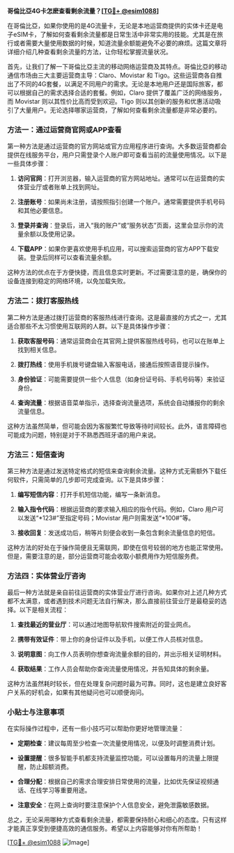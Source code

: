 **哥倫比亞4G卡怎麽查看剩余流量？[[TG💪+ @esim1088](https://t.me/s/esim1088)]**

在哥倫比亞，如果你使用的是4G流量卡，无论是本地运营商提供的实体卡还是电子eSIM卡，了解如何查看剩余流量都是日常生活中非常实用的技能。尤其是在旅行或者需要大量使用数据的时候，知道流量余额能避免不必要的麻烦。这篇文章将详细介绍几种查看剩余流量的方法，让你轻松掌握流量状况。

首先，让我们了解一下哥倫比亞主流的移动网络运营商及其特点。哥倫比亞的移动通信市场由三大主要运营商主导：Claro、Movistar 和 Tigo。这些运营商各自推出了不同的4G套餐，以满足不同用户的需求。无论是本地用户还是国际旅客，都可以根据自己的需求选择合适的套餐。例如，Claro 提供了覆盖广泛的网络服务，而 Movistar 则以其性价比高而受到欢迎。Tigo 则以其创新的服务和优惠活动吸引了大量用户。无论选择哪家运营商，了解如何查看剩余流量都是非常必要的。

### 方法一：通过运营商官网或APP查看

第一种方法是通过运营商的官方网站或官方应用程序进行查询。大多数运营商都会提供在线服务平台，用户只需登录个人账户即可查看当前的流量使用情况。以下是一些具体步骤：

1. **访问官网**：打开浏览器，输入运营商的官方网站地址。通常可以在运营商的实体营业厅或者账单上找到网址。
   
2. **注册账号**：如果尚未注册，请按照指引创建一个账户。通常需要提供手机号码和其他必要信息。

3. **登录并查询**：登录后，进入“我的账户”或“服务状态”页面，这里会显示你的流量余额以及使用记录。

4. **下载APP**：如果你更喜欢使用手机应用，可以搜索运营商的官方APP下载安装。登录后同样可以查看流量余额。

这种方法的优点在于方便快捷，而且信息实时更新。不过需要注意的是，确保你的设备连接到稳定的网络环境，以免加载失败。

### 方法二：拨打客服热线

第二种方法是通过拨打运营商的客服热线进行查询。这是最直接的方式之一，尤其适合那些不太习惯使用互联网的人群。以下是具体操作步骤：

1. **获取客服号码**：通常运营商会在其官网上提供客服热线号码，也可以在账单上找到相关信息。

2. **拨打热线**：使用手机拨号键盘输入客服电话，接通后按照语音提示操作。

3. **身份验证**：可能需要提供一些个人信息（如身份证号码、手机号码等）来验证身份。

4. **查询流量**：根据语音菜单指示，选择查询流量选项，系统会自动播报你的剩余流量信息。

这种方法虽然简单，但可能会因为客服繁忙导致等待时间较长。此外，语言障碍也可能成为问题，特别是对于不熟悉西班牙语的用户来说。

### 方法三：短信查询

第三种方法是通过发送特定格式的短信来查询剩余流量。这种方式无需额外下载任何软件，只需简单的几步即可完成查询。以下是具体步骤：

1. **编写短信内容**：打开手机短信功能，编写一条新消息。

2. **输入指令代码**：根据运营商的要求输入相应的指令代码。例如，Claro 用户可以发送“*123#”至指定号码；Movistar 用户则需发送“*100#”等。

3. **接收回复**：发送成功后，稍等片刻便会收到一条包含剩余流量信息的短信。

这种方法的好处在于操作简便且无需联网，即使在信号较弱的地方也能正常使用。但是，需要注意的是，部分运营商可能会收取小额费用作为短信服务费。

### 方法四：实体营业厅咨询

最后一种方法就是亲自前往运营商的实体营业厅进行咨询。如果你对上述几种方式都不太满意，或者遇到技术问题无法自行解决，那么直接前往营业厅是最稳妥的选择。以下是相关流程：

1. **查找最近的营业厅**：可以通过地图导航软件搜索附近的营业网点。

2. **携带有效证件**：带上你的身份证件以及手机，以便工作人员核对信息。

3. **说明意图**：向工作人员表明你想查询流量余额的目的，并出示相关证明材料。

4. **获取结果**：工作人员会帮助你查询流量使用情况，并告知具体的剩余量。

这种方法虽然耗时较长，但在处理复杂问题时最为可靠。同时，这也是建立良好客户关系的好机会，如果有其他疑问也可以顺便询问。

### 小贴士与注意事项

在实际操作过程中，还有一些小技巧可以帮助你更好地管理流量：

- **定期检查**：建议每周至少检查一次流量使用情况，以便及时调整消费计划。
  
- **设置提醒**：很多智能手机都支持流量监控功能，可以设置每月的流量上限提醒，防止超额消费。

- **合理分配**：根据自己的需求合理安排日常使用的流量，比如优先保证视频通话、在线学习等重要用途。

- **注意安全**：在网上查询时要注意保护个人信息安全，避免泄露敏感数据。

总之，无论采用哪种方式查看剩余流量，都需要保持耐心和细心的态度。只有这样才能真正享受到便捷高效的通信服务。希望以上内容能够对你有所帮助！

[[TG💪+ @esim1088](https://t.me/s/esim1088) ![Image](https://i.postimg.cc/4NQfJmqS/Snipaste-2025-05-13-00-14-12.png)]